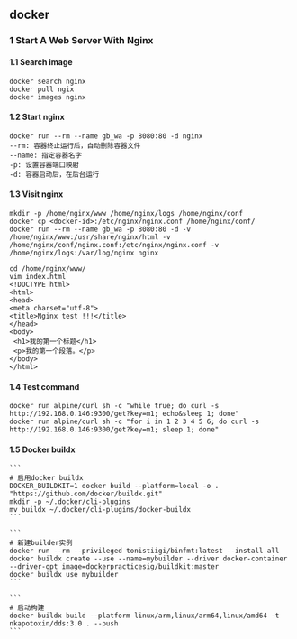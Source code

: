 ## docker

### 1 Start A Web Server With Nginx

#### 1.1 Search image

    docker search nginx
    docker pull ngix
    docker images nginx

#### 1.2 Start nginx
    docker run --rm --name gb_wa -p 8080:80 -d nginx
    --rm: 容器终止运行后，自动删除容器文件
    --name: 指定容器名字
    -p: 设置容器端口映射
    -d: 容器启动后，在后台运行

#### 1.3 Visit nginx
    mkdir -p /home/nginx/www /home/nginx/logs /home/nginx/conf
    docker cp <docker-id>:/etc/nginx/nginx.conf /home/nginx/conf/
    docker run --rm --name gb_wa -p 8080:80 -d -v /home/nginx/www:/usr/share/nginx/html -v
    /home/nginx/conf/nginx.conf:/etc/nginx/nginx.conf -v /home/nginx/logs:/var/log/nginx nginx

    cd /home/nginx/www/
    vim index.html
    <!DOCTYPE html>
    <html>
    <head>
    <meta charset="utf-8">
    <title>Nginx test !!!</title>
    </head>
    <body>
     <h1>我的第一个标题</h1>
     <p>我的第一个段落。</p>
    </body>
    </html>

#### 1.4 Test command
    docker run alpine/curl sh -c "while true; do curl -s http://192.168.0.146:9300/get?key=m1; echo&sleep 1; done"
    docker run alpine/curl sh -c "for i in 1 2 3 4 5 6; do curl -s http://192.168.0.146:9300/get?key=m1; sleep 1; done"

#### 1.5 Docker buildx
    ```
    # 启用docker buildx
    DOCKER_BUILDKIT=1 docker build --platform=local -o . "https://github.com/docker/buildx.git"
    mkdir -p ~/.docker/cli-plugins
    mv buildx ~/.docker/cli-plugins/docker-buildx
    ```

    ```
    # 新建builder实例
    docker run --rm --privileged tonistiigi/binfmt:latest --install all
    docker buildx create --use --name=mybuilder --driver docker-container --driver-opt image=dockerpracticesig/buildkit:master
    docker buildx use mybuilder
    ```

    ```
    # 启动构建
    docker buildx build --platform linux/arm,linux/arm64,linux/amd64 -t nkapotoxin/dds:3.0 . --push
    ```



